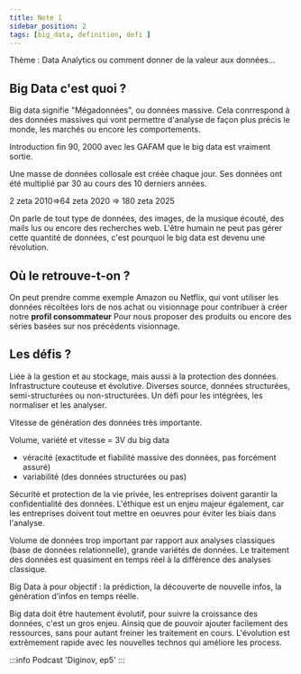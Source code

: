 ```yaml
---
title: Note 1
sidebar_position: 2
tags: [big_data, definition, defi ]
---
```


Thème : Data Analytics ou comment donner de la valeur aux données...

## Big Data c'est quoi ?

Big data signifie "Mégadonnées", ou données massive.
Cela conrrespond à des données massives qui vont permettre d'analyse de façon plus précis le monde, les marchés ou encore les comportements.

Introduction fin 90, 2000 avec les GAFAM que le big data est vraiment sortie.

Une masse de données collosale est créée chaque jour. Ses données ont été multiplié par 30 au cours des 10 derniers années.

2 zeta 2010=>64 zeta 2020 => 180 zeta 2025

On parle de tout type de données, des images, de la musique écouté, des mails lus ou encore des recherches web. L'être humain ne peut pas gérer cette quantité de données, c'est pourquoi le big data est devenu une révolution.

## Où le retrouve-t-on ?

On peut prendre comme exemple Amazon ou Netflix, qui vont utiliser les données récoltées lors de nos achat ou visionnage pour contribuer à créer notre **profil consommateur**
Pour nous proposer des produits ou encore des séries basées sur nos précédents visionnage.

## Les défis ?

Liée à la gestion et au stockage, mais aussi à la protection des données.
Infrastructure couteuse et évolutive. Diverses source, données structurées, semi-structurées ou non-structurées. Un défi pour les intégrées, les normaliser et les analyser.

Vitesse de génération des données très importante.

Volume, variété et vitesse = 3V du big data

+ véracité (exactitude et fiabilité massive des données, pas forcément assuré)
+ variabilité (des données structurées ou pas)

Sécurité et protection de la vie privée, les entreprises doivent garantir la confidentialité des données.
L'éthique est un enjeu majeur également, car les entreprises doivent tout mettre en oeuvres pour éviter les biais dans l'analyse.

Volume de données trop important par rapport aux analyses classiques (base de données relationnelle), grande variétés de données.
Le traitement des données est quasiment en temps réel à la différence des analyses classique.

Big Data à pour objectif : la prédiction, la découverte de nouvelle infos, la génération d'infos en temps réelle.

Big data doit être hautement évolutif, pour suivre la croissance des données, c'est un gros enjeu. Ainsiq que de pouvoir ajouter facilement des ressources, sans pour autant freiner les traitement en cours. L'évolution est extrêmement rapide avec les nouvelles technos qui améliore les process.

:::info
Podcast 'Diginov, ep5'
:::
